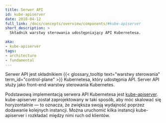 ```yaml
---
title: Serwer API
id: kube-apiserver
date: 2018-04-12
full_link: /docs/concepts/overview/components/#kube-apiserver
short_description: >
  Składnik warstwy sterowania udostępniający API Kubernetesa.

aka:
- kube-apiserver
tags:
- architecture
- fundamental
---
```

Serwer API jest składnikiem
{{< glossary_tooltip text="warstwy sterowania" term_id="control-plane" >}} Kubernetesa, który udostępnia API.
Server API służy jako front-end warstwy sterowania Kubernetes.

<!--more-->

Podstawową implementacją serwera API Kubernetesa jest [kube-apiserver](/docs/reference/generated/kube-apiserver/).
kube-apiserver został zaprojektowany w taki sposób, aby móc skalować się horyzontalnie &mdash; to oznacza, że zwiększa swoją wydajność poprzez dodawanie kolejnych instancji.
Można uruchomić kilka instancji kube-apiserver i rozkładać między nimi ruch od klientów.
